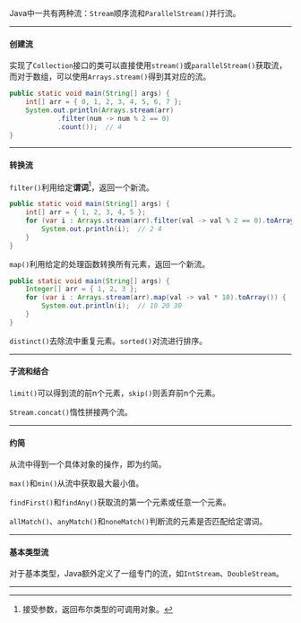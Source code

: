 Java中一共有两种流：`Stream`顺序流和`ParallelStream()`并行流。

---

#### 创建流

实现了`Collection`接口的类可以直接使用`stream()`或`parallelStream()`获取流，而对于数组，可以使用`Arrays.stream()`得到其对应的流。

```java
public static void main(String[] args) {
    int[] arr = { 0, 1, 2, 3, 4, 5, 6, 7 };
    System.out.println(Arrays.stream(arr)
            .filter(num -> num % 2 == 0)
            .count());  // 4
}
```

---

#### 转换流

`filter()`利用给定**谓词**[^1]，返回一个新流。

```java
public static void main(String[] args) {
    int[] arr = { 1, 2, 3, 4, 5 };
    for (var i : Arrays.stream(arr).filter(val -> val % 2 == 0).toArray()) {
        System.out.println(i);  // 2 4
    }
}
```

`map()`利用给定的处理函数转换所有元素，返回一个新流。

```java
public static void main(String[] args) {
    Integer[] arr = { 1, 2, 3 };
    for (var i : Arrays.stream(arr).map(val -> val * 10).toArray()) {
        System.out.println(i);  // 10 20 30
    }
}
```

`distinct()`去除流中重复元素。`sorted()`对流进行排序。

---

#### 子流和结合

`limit()`可以得到流的前n个元素，`skip()`则丢弃前n个元素。

`Stream.concat()`惰性拼接两个流。

---

#### 约简

从流中得到一个具体对象的操作，即为约简。

`max()`和`min()`从流中获取最大最小值。

`findFirst()`和`findAny()`获取流的第一个元素或任意一个元素。

`allMatch()`、`anyMatch()`和`noneMatch()`判断流的元素是否匹配给定谓词。

---

#### 基本类型流

对于基本类型，Java额外定义了一组专门的流，如`IntStream`、`DoubleStream`。

---

[^1]:接受参数，返回布尔类型的可调用对象。
